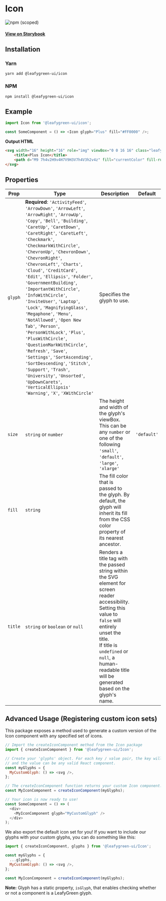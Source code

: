 # Icon

![npm (scoped)](https://img.shields.io/npm/v/@leafygreen-ui/icon.svg)

#### [View on Storybook](https://mongodb.github.io/leafygreen-ui/?path=/story/icons--icon)

## Installation

### Yarn

```shell
yarn add @leafygreen-ui/icon
```

### NPM

```shell
npm install @leafygreen-ui/icon
```

## Example

```js
import Icon from '@leafygreen-ui/icon';

const SomeComponent = () => <Icon glyph="Plus" fill="#FF0000" />;
```

**Output HTML**

```HTML
<svg width="16" height="16" role="img" viewBox="0 0 16 16" class="leafygreen-ui-yqbynm">
	<title>Plus Icon</title>
	<path d="M9 7h4v2H9v4H7V9H3V7h4V3h2v4z" fill="currentColor" fill-rule="evenodd"></path>
</svg>
```

## Properties

| Prop    | Type                                                                                                                                                                                                                                                                                                                                                                                                                                                                                                                                                                                                                                                                                                                                                                                                                                                                                        | Description                                                                                                                                                                                                                                                                  | Default     |
| ------- | ------------------------------------------------------------------------------------------------------------------------------------------------------------------------------------------------------------------------------------------------------------------------------------------------------------------------------------------------------------------------------------------------------------------------------------------------------------------------------------------------------------------------------------------------------------------------------------------------------------------------------------------------------------------------------------------------------------------------------------------------------------------------------------------------------------------------------------------------------------------------------------------- | ---------------------------------------------------------------------------------------------------------------------------------------------------------------------------------------------------------------------------------------------------------------------------- | ----------- |
| `glyph` | **Required**: `'ActivityFeed'`, `'ArrowDown'`, `'ArrowLeft'`, `'ArrowRight'`, `'ArrowUp'`, `'Copy'`, `'Bell'`, `'Building'`, `'CaretUp'`, `'CaretDown'`, `'CaretRight'`, `'CaretLeft'`, `'Checkmark'`, `'CheckmarkWithCircle'`, `'ChevronUp'`, `'ChevronDown'`, `'ChevronRight'`, `'ChevronLeft'`, `'Charts'`, `'Cloud'`, `'CreditCard'`, `'Edit'`, `'Ellipsis'`, `'Folder'`, `'GovernmentBuilding'`, `'ImportantWithCircle'`, `'InfoWithCircle'`, `'InviteUser'`, `'Laptop'`, `'Lock'`, `'MagnifyingGlass'`, `'Megaphone'`, `'Menu'`, `'NotAllowed'`, `'Open New Tab'`, `'Person'`, `'PersonWithLock'`, `'Plus'`, `'PlusWithCircle'`, `'QuestionMarkWithCircle'`, `'Refresh'`, `'Save'`, `'Settings'`, `'SortAscending'`, `'SortDescending'`, `'Stitch'`, `'Support'`, `'Trash'`, `'University'`, `'Unsorted'`, `'UpDownCarets'`, `'VerticalEllipsis'` `'Warning'`, `'X'`, `'XWithCircle'` | Specifies the glyph to use.                                                                                                                                                                                                                                                  |             |
| `size`  | `string` or `number`                                                                                                                                                                                                                                                                                                                                                                                                                                                                                                                                                                                                                                                                                                                                                                                                                                                                        | The height and width of the glyph's viewBox. This can be any `number` or one of the following `'small'`, `'default'`, `'large'`, `'xlarge'`                                                                                                                                  | `'default'` |
| `fill`  | `string`                                                                                                                                                                                                                                                                                                                                                                                                                                                                                                                                                                                                                                                                                                                                                                                                                                                                                    | The fill color that is passed to the glyph. By default, the glyph will inherit its fill from the CSS color property of its nearest ancestor.                                                                                                                                 |             |
| `title` | `string` or `boolean` or `null`                                                                                                                                                                                                                                                                                                                                                                                                                                                                                                                                                                                                                                                                                                                                                                                                                                                             | Renders a title tag with the passed string within the SVG element for screen reader accessibility. Setting this value to `false` will entirely unset the title. <br />If title is `undefined` or `null`, a human-readable title will be generated based on the glyph's name. |             |

## Advanced Usage (Registering custom icon sets)

This package exposes a method used to generate a custom version of the Icon component with any specified set of icons.

```js
// Import the createIconComponent method from the Icon package
import { createIconComponent } from '@leafygreen-ui/Icon';

// Create your 'glyphs' object. For each key / value pair, the key will be the name of the icon,
// and the value can be any valid React component.
const myGlyphs = {
  MyCustomGlyph: () => <svg />,
};

// The createIconComponent function returns your custom Icon component.
const MyIconComponent = createIconComponent(myGlyphs);

// Your icon is now ready to use!
const SomeComponent = () => (
  <div>
    <MyIconComponent glyph="MyCustomGlyph" />
  </div>
);
```

We also export the default icon set for you! If you want to include our glyphs with your custom glyphs, you can do something like this:

```js
import { createIconComponent, glyphs } from '@leafygreen-ui/Icon';

const myGlyphs = {
  ...glyphs,
  MyCustomGlyph: () => <svg />,
};

const MyIconComponent = createIconComponent(myGlyphs);
```

**Note:** Glyph has a static property, `isGlyph`, that enables checking whether or not a component is a LeafyGreen glyph.
